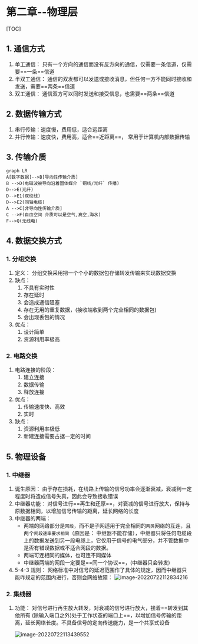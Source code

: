 # 第二章--物理层

\[TOC]

## 1. 通信方式

1. 单工通信： 只有一个方向的通信而没有反方向的通信，仅需要一条信道，仅需要==一条==信道
2. 半双工通信： 通信的双发都可以发送或接收消息，但任何一方不能同时接收和发送，需要==两条==信道
3. 双工通信： 通信双方可以同时发送和接受信息，也需要==两条==信道

## 2. 数据传输方式

1. 串行传输：速度慢，费用低，适合远距离
2. 并行传输：速度快，费用高，适合==近距离==， 常用于计算机内部数据传输

## 3. 传输介质

```mermaid
graph LR
A[数字数据]-->B[导向性传输介质]
B -->D(电磁波被导向沿着固体媒介 `铜线/光纤` 传播)
D-->E(光纤)
D-->E1(双绞线)
D-->E2(同轴电缆)
A -->C[非导向性传输介质]
C -->F(自由空间 介质可以是空气,真空,海水)
F-->Q(无线电)
```

## 4. 数据交换方式

### 1. 分组交换

1. 定义： 分组交换采用把一个个小的数据包存储转发传输来实现数据交换
2. 缺点：
   1. 不具有实时性
   2. 存在延时
   3. 会造成通信阻塞
   4. 存在无用的重复数据，(接收端收到两个完全相同的数据包)
   5. 会出现丢包的情况
3. 优点：
   1. 设计简单
   2. 资源利用率极高

### 2. 电路交换

1. 电路连接的阶段：
   1. 建立连接
   2. 数据传输
   3. 释放连接
2. 优点：
   1. 传输速度快、高效
   2. 实时
3. 缺点：
   1. 资源利用率极低
   2. 新建连接需要占据一定的时间

## 5. 物理设备

### 1. 中继器

1. 诞生原因： 由于存在损耗，在线路上传输的信号功率会逐渐衰减，衰减到一定程度时将造成信号失真，因此会导致接收错误
2. 中继器功能： 对信号进行==再生和还原==，对衰减的信号进行放大，保持与原数据相同，以增加信号传输的距离，延长网络的长度
3. 中继器的两端：
   * 两端的网络部分是`网段`，而不是子网适用于完全相同的`两类`网络的互连，且两个`网段速率要求相同`（原因是： 中继器不能存储），中继器只将任何电缆段上的数据发送到另一段电缆上，它仅用于信号的电气部分，并不管数据中是否有错误数据或不适合网段的数据。
   * 两端可连相同的媒体，也可连不同媒体
   * 中继器两端的网段一定要是==同一个协议==，(中继器只会转发)
4. 5-4-3 规则： 网络标准中对信号的延迟范围作了具体的规定，因而中继器只能咋规定的范围内进行，否则会网络故障： ![image-20220722112834216](https://typora-1311404666.cos.ap-beijing.myqcloud.com/img/20221104203746.png)

### 2. 集线器

1.  功能： 对信号进行再生放大转发，对衰减的信号进行放大，接着==转发到其他所有 (除输入端口之外)处于工作状态的端口上==，以增加信号传输的距离，延长网络长度。不具备信号的定向传送能力，是一个共享式设备

    ![image-20220722113439552](https://typora-1311404666.cos.ap-beijing.myqcloud.com/img/20220722113439.png)
